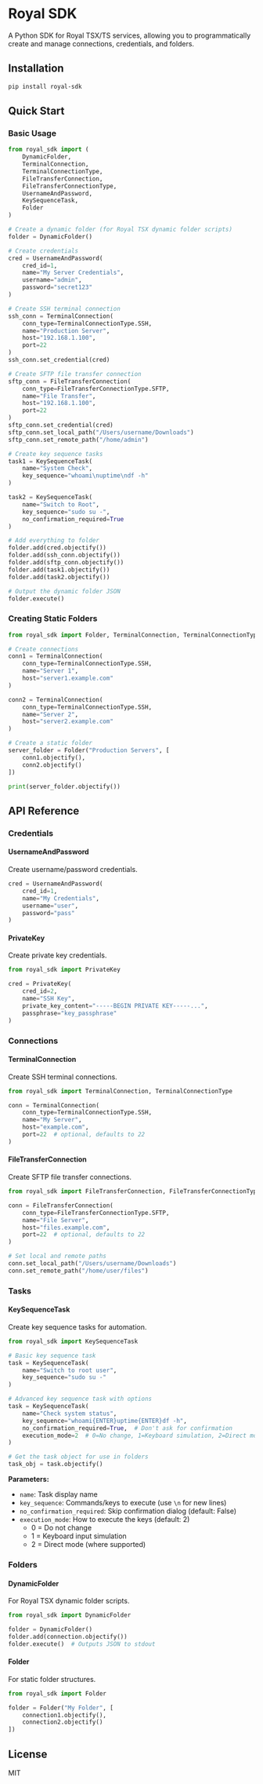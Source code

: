 # Royal SDK

A Python SDK for Royal TSX/TS services, allowing you to programmatically create and manage connections, credentials, and folders.

## Installation

```bash
pip install royal-sdk
```

## Quick Start

### Basic Usage

```python
from royal_sdk import (
    DynamicFolder, 
    TerminalConnection, 
    TerminalConnectionType,
    FileTransferConnection,
    FileTransferConnectionType,
    UsernameAndPassword,
    KeySequenceTask,
    Folder
)

# Create a dynamic folder (for Royal TSX dynamic folder scripts)
folder = DynamicFolder()

# Create credentials
cred = UsernameAndPassword(
    cred_id=1,
    name="My Server Credentials", 
    username="admin",
    password="secret123"
)

# Create SSH terminal connection
ssh_conn = TerminalConnection(
    conn_type=TerminalConnectionType.SSH,
    name="Production Server",
    host="192.168.1.100",
    port=22
)
ssh_conn.set_credential(cred)

# Create SFTP file transfer connection
sftp_conn = FileTransferConnection(
    conn_type=FileTransferConnectionType.SFTP,
    name="File Transfer",
    host="192.168.1.100",
    port=22
)
sftp_conn.set_credential(cred)
sftp_conn.set_local_path("/Users/username/Downloads")
sftp_conn.set_remote_path("/home/admin")

# Create key sequence tasks
task1 = KeySequenceTask(
    name="System Check",
    key_sequence="whoami\nuptime\ndf -h"
)

task2 = KeySequenceTask(
    name="Switch to Root",
    key_sequence="sudo su -",
    no_confirmation_required=True
)

# Add everything to folder
folder.add(cred.objectify())
folder.add(ssh_conn.objectify())
folder.add(sftp_conn.objectify())
folder.add(task1.objectify())
folder.add(task2.objectify())

# Output the dynamic folder JSON
folder.execute()
```

### Creating Static Folders

```python
from royal_sdk import Folder, TerminalConnection, TerminalConnectionType

# Create connections
conn1 = TerminalConnection(
    conn_type=TerminalConnectionType.SSH,
    name="Server 1",
    host="server1.example.com"
)

conn2 = TerminalConnection(
    conn_type=TerminalConnectionType.SSH,
    name="Server 2", 
    host="server2.example.com"
)

# Create a static folder
server_folder = Folder("Production Servers", [
    conn1.objectify(),
    conn2.objectify()
])

print(server_folder.objectify())
```

## API Reference

### Credentials

#### UsernameAndPassword
Create username/password credentials.

```python
cred = UsernameAndPassword(
    cred_id=1,
    name="My Credentials",
    username="user",
    password="pass"
)
```

#### PrivateKey
Create private key credentials.

```python
from royal_sdk import PrivateKey

cred = PrivateKey(
    cred_id=2,
    name="SSH Key",
    private_key_content="-----BEGIN PRIVATE KEY-----...",
    passphrase="key_passphrase"
)
```

### Connections

#### TerminalConnection
Create SSH terminal connections.

```python
from royal_sdk import TerminalConnection, TerminalConnectionType

conn = TerminalConnection(
    conn_type=TerminalConnectionType.SSH,
    name="My Server",
    host="example.com",
    port=22  # optional, defaults to 22
)
```

#### FileTransferConnection  
Create SFTP file transfer connections.

```python
from royal_sdk import FileTransferConnection, FileTransferConnectionType

conn = FileTransferConnection(
    conn_type=FileTransferConnectionType.SFTP,
    name="File Server", 
    host="files.example.com",
    port=22  # optional, defaults to 22
)

# Set local and remote paths
conn.set_local_path("/Users/username/Downloads")
conn.set_remote_path("/home/user/files")
```

### Tasks

#### KeySequenceTask
Create key sequence tasks for automation.

```python
from royal_sdk import KeySequenceTask

# Basic key sequence task
task = KeySequenceTask(
    name="Switch to root user",
    key_sequence="sudo su -"
)

# Advanced key sequence task with options
task = KeySequenceTask(
    name="Check system status",
    key_sequence="whoami{ENTER}uptime{ENTER}df -h",
    no_confirmation_required=True,  # Don't ask for confirmation
    execution_mode=2  # 0=No change, 1=Keyboard simulation, 2=Direct mode
)

# Get the task object for use in folders
task_obj = task.objectify()
```

**Parameters:**
- `name`: Task display name
- `key_sequence`: Commands/keys to execute (use `\n` for new lines)
- `no_confirmation_required`: Skip confirmation dialog (default: False)
- `execution_mode`: How to execute the keys (default: 2)
  - 0 = Do not change
  - 1 = Keyboard input simulation  
  - 2 = Direct mode (where supported)


### Folders

#### DynamicFolder
For Royal TSX dynamic folder scripts.

```python
from royal_sdk import DynamicFolder

folder = DynamicFolder()
folder.add(connection.objectify())
folder.execute()  # Outputs JSON to stdout
```

#### Folder
For static folder structures.

```python
from royal_sdk import Folder

folder = Folder("My Folder", [
    connection1.objectify(),
    connection2.objectify()
])
```

## License

MIT
